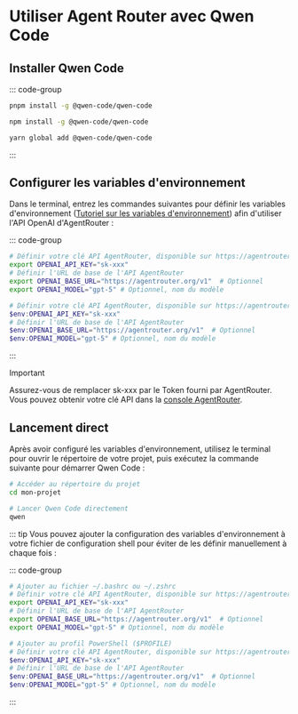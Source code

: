 # Utiliser Agent Router avec Qwen Code


## Installer Qwen Code 

::: code-group

```bash [pnpm]
pnpm install -g @qwen-code/qwen-code
```

```bash [npm]
npm install -g @qwen-code/qwen-code
```

```bash [yarn]
yarn global add @qwen-code/qwen-code
```

:::
## Configurer les variables d'environnement

Dans le terminal, entrez les commandes suivantes pour définir les variables d'environnement ([Tutoriel sur les variables d'environnement](https://www.java.com/zh-CN/download/help/path.html)) afin d'utiliser l'API OpenAI d'AgentRouter :

::: code-group

```bash [Linux/macOS]
# Définir votre clé API AgentRouter, disponible sur https://agentrouter.org/console/token
export OPENAI_API_KEY="sk-xxx"
# Définir l'URL de base de l'API AgentRouter
export OPENAI_BASE_URL="https://agentrouter.org/v1"  # Optionnel
export OPENAI_MODEL="gpt-5" # Optionnel, nom du modèle
```

```powershell [Windows PowerShell]
# Définir votre clé API AgentRouter, disponible sur https://agentrouter.org/console/token
$env:OPENAI_API_KEY="sk-xxx"
# Définir l'URL de base de l'API AgentRouter
$env:OPENAI_BASE_URL="https://agentrouter.org/v1"  # Optionnel
$env:OPENAI_MODEL="gpt-5" # Optionnel, nom du modèle
```

:::

> [!IMPORTANT]
> Assurez-vous de remplacer sk-xxx par le Token fourni par AgentRouter. Vous pouvez obtenir votre clé API dans la [console AgentRouter](https://agentrouter.org/console/token).


## Lancement direct

Après avoir configuré les variables d'environnement, utilisez le terminal pour ouvrir le répertoire de votre projet, puis exécutez la commande suivante pour démarrer Qwen Code :

```bash
# Accéder au répertoire du projet
cd mon-projet

# Lancer Qwen Code directement
qwen
```
::: tip
Vous pouvez ajouter la configuration des variables d'environnement à votre fichier de configuration shell pour éviter de les définir manuellement à chaque fois :

::: code-group

```bash [Linux/macOS]
# Ajouter au fichier ~/.bashrc ou ~/.zshrc
# Définir votre clé API AgentRouter, disponible sur https://agentrouter.org/console/token
export OPENAI_API_KEY="sk-xxx"
# Définir l'URL de base de l'API AgentRouter
export OPENAI_BASE_URL="https://agentrouter.org/v1"  # Optionnel
export OPENAI_MODEL="gpt-5" # Optionnel, nom du modèle
```

```powershell [Windows PowerShell]
# Ajouter au profil PowerShell ($PROFILE)
# Définir votre clé API AgentRouter, disponible sur https://agentrouter.org/console/token
$env:OPENAI_API_KEY="sk-xxx"
# Définir l'URL de base de l'API AgentRouter
$env:OPENAI_BASE_URL="https://agentrouter.org/v1"  # Optionnel
$env:OPENAI_MODEL="gpt-5" # Optionnel, nom du modèle
```

:::
